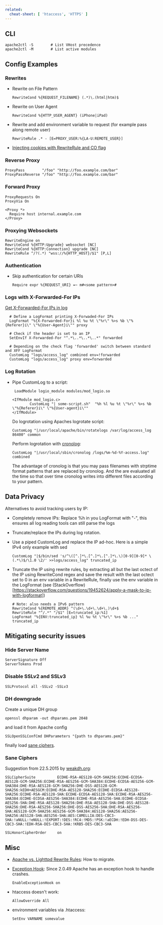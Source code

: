 ```yaml
---
related:
  cheat-sheet: [ 'htaccess', 'HTTPS' ]
---
```


## CLI

    apache2ctl -S        # List VHost precedence
    apache2ctl -M        # List active modules

## Config Examples

### Rewrites

-   Rewrite on File Pattern

        RewriteCond %{REQUEST_FILENAME} (.*)\.(html|htm)$

-   Rewrite on User Agent

        RewriteCond %{HTTP_USER_AGENT} (iPhone|iPad)

-   Rewrite and add environment variable to request (for example pass along remote user)

        RewriteRule .* - [E=PROXY_USER:%{LA-U:REMOTE_USER}]
        
- [Injecting cookies with RewriteRule and CO flag](https://wiki.apache.org/httpd/RewriteFlags/CO) 


### Reverse Proxy

    ProxyPass        "/foo" "http://foo.example.com/bar"
    ProxyPassReverse "/foo" "http://foo.example.com/bar"
    
### Forward Proxy

    ProxyRequests On
    ProxyVia On

    <Proxy *>
      Require host internal.example.com
    </Proxy>

### Proxying Websockets

    RewriteEngine on
    RewriteCond %{HTTP:Upgrade} websocket [NC]
    RewriteCond %{HTTP:Connection} upgrade [NC]
    RewriteRule ^/?(.*) "wss://%{HTTP_HOST}/$1" [P,L]

### Authentication

-   Skip authentication for certain URIs

        Require expr %{REQUEST_URI} =~ m#<some pattern>#

### Logs with X-Forwarded-For IPs

[Get X-Forwarded-For IPs in log](http://www.loadbalancer.org/blog/apache-and-x-forwarded-for-headers/)

      # Define a LogFormat printing X-Forwaded-For IPs
      LogFormat "%{X-Forwarded-For}i %l %u %t \"%r\" %>s %b \"%{Referer}i\" \"%{User-Agent}i\"" proxy
      
      # Check if the header is set to an IP
      SetEnvIf X-Forwarded-For "^.*\..*\..*\..*" forwarded
      
      # Depending on the check flag 'forwarded' switch between standard and XFF LogFormat
      CustomLog "logs/access_log" combined env=!forwarded
      CustomLog "logs/access_log" proxy env=forwarded

### Log Rotation

-   Pipe CustomLog to a script:

         LoadModule logio_module modules/mod_logio.so

        <IfModule mod_logio.c>
                CustomLog "| some-script.sh"  "%h %l %u %t \"%r\" %>s %b \"%{Referer}i\" \"%{User-agent}i\""
        </IfModule>

    Do logrotation using Apaches logrotate script:

        CustomLog "|/usr/local/apache/bin/rotatelogs /var/log/access_log 86400" common 

    Perform logrotation with
    [cronolog](http://sourceforge.net/projects/cronolog/):

        CustomLog "|/usr/local/sbin/cronolog /logs/%m-%d-%Y-access.log" combined

    The advantage of cronolog is that you may pass filenames with
    strptime format patterns that are replaced by cronolog. And the are
    evaluated all the time so that over time cronolog writes into
    different files according to your pattern.

## Data Privacy

Alternatives to avoid tracking users by IP:

- Completely remove IPs: Replace %h in you LogFormat with "-", this ensures all log reading tools can still parse the logs
- Truncate/replace the IPs during log rotation.
- Use a piped CustomLog and replace the IP ad-hoc. Here is a simple IPv4 only example with sed

      CustomLog "|$/bin/sed 's/^\([^.]*\.[^.]*\.[^.]*\.\)[0-9][0-9]* \(.*\)$/\1.0 \2/' >>logs/access_log" truncated_ip

- Truncate the IP using rewrite rules, by extracting all but the last octect of the IP using RewriteCond regex and save  the result with the last octect set to 0 in an env variable in a RewriteRule, finally use the env variable in the LogFormat (see (StackOverflow)[https://stackoverflow.com/questions/19452624/apply-a-mask-to-ip-with-logformat])

      # Note: also needs a IPv6 pattern
      RewriteCond %{REMOTE_ADDR} ^(\d+\.\d+\.\d+\.)\d+$
      RewriteRule "^/.*" "/$1" [E=truncated_ip:%1]
      LogFormat "%{ENV:truncated_ip} %l %u %t \"%r\" %>s %b ..." truncated_ip

## Mitigating security issues

### Hide Server Name

    ServerSignature Off
    ServerTokens Prod

### Disable SSLv2 and SSLv3

    SSLProtocol all -SSLv2 -SSLv3

### DH downgrade

Create a unique DH group

    openssl dhparam -out dhparams.pem 2048

and load it from Apache config

    SSLOpenSSLConfCmd DHParameters "{path to dhparams.pem}"

finally load [sane ciphers](#Sane%20Ciphers).

### Sane Ciphers

Suggestion from 22.5.2015 by
[weakdh.org](https://weakdh.org/sysadmin.html):

    SSLCipherSuite          ECDHE-RSA-AES128-GCM-SHA256:ECDHE-ECDSA-AES128-GCM-SHA256:ECDHE-RSA-AES256-GCM-SHA384:ECDHE-ECDSA-AES256-GCM-SHA384:DHE-RSA-AES128-GCM-SHA256:DHE-DSS-AES128-GCM-SHA256:kEDH+AESGCM:ECDHE-RSA-AES128-SHA256:ECDHE-ECDSA-AES128-SHA256:ECDHE-RSA-AES128-SHA:ECDHE-ECDSA-AES128-SHA:ECDHE-RSA-AES256-SHA384:ECDHE-ECDSA-AES256-SHA384:ECDHE-RSA-AES256-SHA:ECDHE-ECDSA-AES256-SHA:DHE-RSA-AES128-SHA256:DHE-RSA-AES128-SHA:DHE-DSS-AES128-SHA256:DHE-RSA-AES256-SHA256:DHE-DSS-AES256-SHA:DHE-RSA-AES256-SHA:AES128-GCM-SHA256:AES256-GCM-SHA384:AES128-SHA256:AES256-SHA256:AES128-SHA:AES256-SHA:AES:CAMELLIA:DES-CBC3-SHA:!aNULL:!eNULL:!EXPORT:!DES:!RC4:!MD5:!PSK:!aECDH:!EDH-DSS-DES-CBC3-SHA:!EDH-RSA-DES-CBC3-SHA:!KRB5-DES-CBC3-SHA

    SSLHonorCipherOrder     on

## Misc

-   [Apache vs. Lighttpd Rewrite Rules](/articles/rewrite-migrate.htm): How to migrate.
-   [Exception Hook](http://people.apache.org/~trawick/exception_hook.html): Since
    2.0.49 Apache has an exception hook to handle crashes.

        EnableExceptionHook on

-   htaccess doesn't work:

        AllowOverride All

-   environment variables via .htaccess:

        SetEnv VARNAME somevalue
